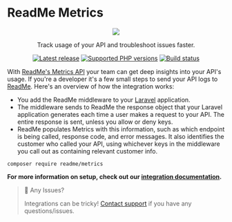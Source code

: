 # ReadMe Metrics

<p align="center">
  <img src="https://user-images.githubusercontent.com/33762/182927634-2aebeb46-c215-4ac3-9e98-61f931e33583.png" />
</p>

<p align="center">
  Track usage of your API and troubleshoot issues faster.
</p>

<p align="center">
  <a href="https://packagist.org/packages/readme/metrics"><img src="https://img.shields.io/packagist/v/readme/metrics.svg?style=for-the-badge" alt="Latest release"></a>
  <a href="https://packagist.org/packages/readme/metrics"><img src="https://img.shields.io/packagist/php-v/readme/metrics.svg?style=for-the-badge" alt="Supported PHP versions"></a>
  <a href="https://github.com/readmeio/metrics-sdks"><img src="https://img.shields.io/github/workflow/status/readmeio/metrics-sdks/php.svg?style=for-the-badge" alt="Build status"></a>
</p>

With [ReadMe's Metrics API](https://readme.com/metrics) your team can get deep insights into your API's usage. If you're a developer it's a few small steps to send your API logs to [ReadMe](http://readme.com/). Here's an overview of how the integration works:

* You add the ReadMe middleware to your [Laravel](https://laravel.com/) application.
* The middleware sends to ReadMe the response object that your Laravel application generates each time a user makes a request to your API. The entire response is sent, unless you allow or deny keys.
* ReadMe populates Metrics with this information, such as which endpoint is being called, response code, and error messages. It also identifies the customer who called your API, using whichever keys in the middleware you call out as containing relevant customer info.

```
composer require readme/metrics
```

**For more information on setup, check out our [integration documentation](https://docs.readme.com/docs/sending-logs-to-readme-with-php-laravel).**

> 🚧 Any Issues?
>
> Integrations can be tricky! [Contact support](https://docs.readme.com/guides/docs/contact-support) if you have any questions/issues.
